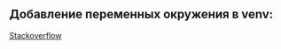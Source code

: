## Добавление переменных окружения в venv:

[Stackoverflow](https://stackoverflow.com/questions/52449602/how-to-set-environment-variables-in-virtualenv)


